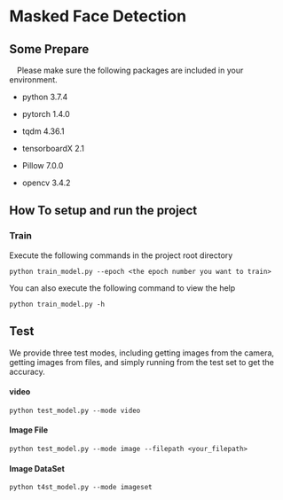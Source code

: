 # Masked Face Detection



## Some Prepare

&emsp;Please make sure the following packages are included in your environment.

* python 3.7.4
* pytorch 1.4.0
* tqdm 4.36.1
* tensorboardX 2.1

* Pillow 7.0.0
* opencv 3.4.2



## How To setup and run the project

### Train

Execute the following commands in the project root directory

```
python train_model.py --epoch <the epoch number you want to train>
```

You can also execute the following command to view the help

```
python train_model.py -h
```



## Test

We provide three test modes, including getting images from the camera, getting images from files, and simply running from the test set to get the accuracy.

#### video

```
python test_model.py --mode video
```

#### Image File

```
python test_model.py --mode image --filepath <your_filepath>
```

#### Image DataSet

```
python t4st_model.py --mode imageset
```



